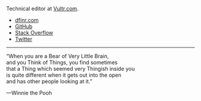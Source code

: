 Technical editor at [Vultr.com](https://www.vultr.com).

* [dfinr.com](https://dfinr.com)
* [GitHub](https://github.com/dfinr)
* [Stack Overflow](https://stackoverflow.com/users/13642710/dfinr?tab=profile)
* [Twitter](https://twitter.com/dfinr)

---

“When you are a Bear of Very Little Brain,  
and you Think of Things, you find sometimes  
that a Thing which seemed very Thingish inside you  
is quite different when it gets out into the open  
and has other people looking at it.”  

—Winnie the Pooh
